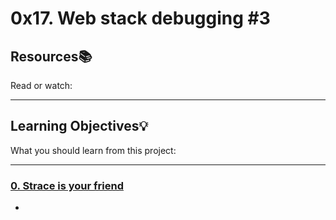 # 0x17. Web stack debugging #3

## Resources:books:
Read or watch:

---
## Learning Objectives:bulb:
What you should learn from this project:

---

### [0. Strace is your friend](./0-strace_is_your_friend.pp)
* 
